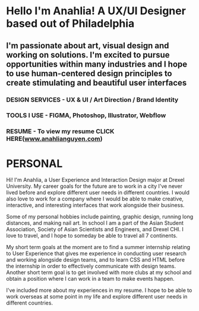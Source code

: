 # Hello I'm Anahlia! A UX/UI Designer based out of Philadelphia
## I'm passionate about art, visual design and working on solutions. I'm excited to pursue opportunities within many industries and I hope to use human-centered design principles to create stimulating and beautiful user interfaces

### DESIGN SERVICES - UX & UI / Art Direction / Brand Identity
### TOOLS I USE - FIGMA, Photoshop, Illustrator, Webflow
### RESUME - To view my resume CLICK HERE(www.anahlianguyen.com)

# PERSONAL

Hi! I'm Anahlia, a User Experience and Interaction Design major at Drexel University. My career goals for the future are to work in a city I've never lived before and explore different user needs in different countries. I would also love to work for a company where I would be able to make creative, interactive, and interesting interfaces that work alongside their business.

 Some of my personal hobbies include painting, graphic design, running long distances, and making nail art. In school I am a part of the Asian Student Association, Society of Asian Scientists and Engineers, and Drexel CHI. I love to travel, and I hope to someday be able to travel all 7 continents.
        
 My short term goals at the moment are to find a summer internship relating to User Experience that gives me experience in conducting user research and working alongside design teams, and to learn CSS and HTML before the internship in order to effectively communicate with design teams. Another short term goal is to get involved with more clubs at my school and obtain a position where I can work in a team to make events happen.
        
 I've included more about my experiences in my resume. I hope to be able to work overseas at some point in my life and explore different user needs in different countries.

 


